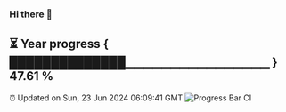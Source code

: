 ### Hi there 👋
⏳ Year progress { ██████████████▁▁▁▁▁▁▁▁▁▁▁▁▁▁▁▁ } 47.61 %
---
⏰ Updated on Sun, 23 Jun 2024 06:09:41 GMT
![Progress Bar CI](https://github.com/Moyi321/Moyi321/workflows/Progress%20Bar%20CI/badge.svg)
